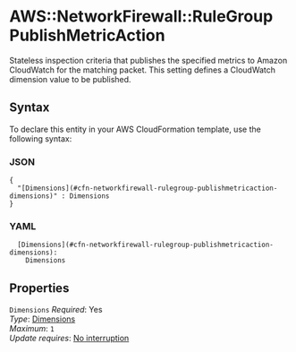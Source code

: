 # AWS::NetworkFirewall::RuleGroup PublishMetricAction<a name="aws-properties-networkfirewall-rulegroup-publishmetricaction"></a>

Stateless inspection criteria that publishes the specified metrics to Amazon CloudWatch for the matching packet\. This setting defines a CloudWatch dimension value to be published\.

## Syntax<a name="aws-properties-networkfirewall-rulegroup-publishmetricaction-syntax"></a>

To declare this entity in your AWS CloudFormation template, use the following syntax:

### JSON<a name="aws-properties-networkfirewall-rulegroup-publishmetricaction-syntax.json"></a>

```
{
  "[Dimensions](#cfn-networkfirewall-rulegroup-publishmetricaction-dimensions)" : Dimensions
}
```

### YAML<a name="aws-properties-networkfirewall-rulegroup-publishmetricaction-syntax.yaml"></a>

```
  [Dimensions](#cfn-networkfirewall-rulegroup-publishmetricaction-dimensions): 
    Dimensions
```

## Properties<a name="aws-properties-networkfirewall-rulegroup-publishmetricaction-properties"></a>

`Dimensions`  <a name="cfn-networkfirewall-rulegroup-publishmetricaction-dimensions"></a>
*Required*: Yes  
*Type*: [Dimensions](aws-properties-networkfirewall-rulegroup-dimensions.md)  
*Maximum*: `1`  
*Update requires*: [No interruption](https://docs.aws.amazon.com/AWSCloudFormation/latest/UserGuide/using-cfn-updating-stacks-update-behaviors.html#update-no-interrupt)